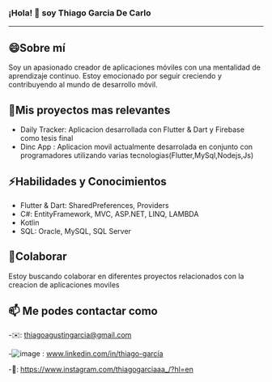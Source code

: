 ### ¡Hola! 👋 soy Thiago Garcia De Carlo
---------------------------------------------------------------------

😄Sobre mí
---------------------------------------------------------------------
Soy un apasionado creador de aplicaciones móviles con una mentalidad de aprendizaje continuo. Estoy emocionado por seguir creciendo y contribuyendo al mundo de desarrollo móvil.


🔭Mis proyectos mas relevantes
----------------------------------------------------------------------
- Daily Tracker: Aplicacion desarrollada con Flutter & Dart y Firebase como tesis final
- Dinc App : Aplicacion movil actualmente desarrolada en conjunto con programadores utilizando varias tecnologias(Flutter,MySql,Nodejs,Js)

⚡Habilidades y Conocimientos
---------------------------------------------------------------------

- Flutter & Dart: SharedPreferences, Providers
- C#: EntityFramework, MVC, ASP.NET, LINQ, LAMBDA
- Kotlin
- SQL: Oracle, MySQL, SQL Server

👯Colaborar
----------------------------------------------------------------------
Estoy buscando colaborar en diferentes proyectos relacionados con la creacion de aplicaciones moviles



📫 Me podes contactar como
----------------------------------------------------------------------
-✉️: thiagoagustingarcia@gmail.com

-![image](https://github.com/thiago-mobile/thiago-mobile/assets/157446380/062c49b8-f8cb-4066-b48c-014df99c5778)
: www.linkedin.com/in/thiago-garcía

-💂: https://www.instagram.com/thiagogarciaaa_/?hl=en


